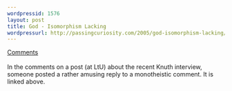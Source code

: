 ```yaml
---
wordpressid: 1576
layout: post
title: God - Isomorphism Lacking
wordpressurl: http://passingcuriosity.com/2005/god-isomorphism-lacking/
---
```

<a href="http://lambda-the-ultimate.org/node/view/576#comment-4721">Comments</a><br /><br />In the comments on a post (at LtU) about the recent Knuth interview, someone posted a rather amusing reply to a monotheistic comment. It is linked above.
